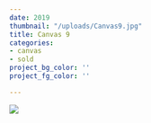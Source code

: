 ```yaml
---
date: 2019
thumbnail: "/uploads/Canvas9.jpg"
title: Canvas 9
categories:
- canvas
- sold
project_bg_color: ''
project_fg_color: ''

---
```

![](https://scontent-amt2-1.xx.fbcdn.net/v/t1.15752-9/s2048x2048/64804657_2308980659216650_8745533663631900672_n.jpg?_nc_cat=106&_nc_oc=AQlUe4JUViu0LnGHhcgLRjJBDNzLsf6rzKr8qSFBG14Q2SWalBQpE4v42dF0pICFQDQ&_nc_ht=scontent-amt2-1.xx&oh=619bc5a2b8258e7227401b17c45f8f47&oe=5DAD8440)